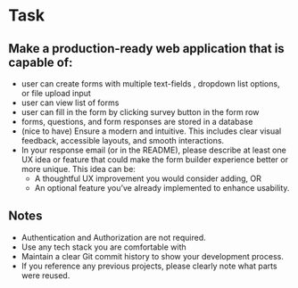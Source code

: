 # Task 

## Make a production-ready web application that is capable of:

- user can create forms with multiple text-fields , dropdown list options, or file upload input
- user can view list of forms 
- user can fill in the form by clicking survey button in the form row
- forms, questions, and form responses are stored in a database
- (nice to have) Ensure a modern and intuitive. This includes clear visual feedback, accessible layouts, and smooth interactions.
- In your response email (or in the README), please describe at least one UX idea or feature that could make the form builder experience better or more unique. This idea can be:
    - A thoughtful UX improvement you would consider adding, OR
    - An optional feature you’ve already implemented to enhance usability.
## Notes

- Authentication and Authorization are not required.
- Use any tech stack you are comfortable with
- Maintain a clear Git commit history to show your development process.
- If you reference any previous projects, please clearly note what parts were reused.